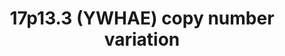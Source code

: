 ---
annotations:
- id: PW:0000013
  parent: disease pathway
  type: Pathway Ontology
  value: disease pathway
- id: DOID:0060469
  parent: genetic disease
  type: Disease Ontology
  value: Miller-Dieker lissencephaly syndrome
authors:
- Ninagerrekens
- AlexanderPico
- Fehrhart
- Khanspers
- Jmillanacosta
description: 'The 17p13.3 deletion or duplication ranging from chr17:1250000 to chr17:1300000,
  affects YWHAE gene. The YWHAE gene plays a role in a lot of different processes
  and is closely related to many diseases. '
last-edited: 2023-10-07
organisms:
- Homo sapiens
redirect_from:
- /index.php/Pathway:WP5376
- /instance/WP5376
- /instance/WP5376_r127460
revision: r127460
schema-jsonld:
- '@context': https://schema.org/
  '@id': https://wikipathways.github.io/pathways/WP5376.html
  '@type': Dataset
  creator:
    '@type': Organization
    name: WikiPathways
  description: 'The 17p13.3 deletion or duplication ranging from chr17:1250000 to
    chr17:1300000, affects YWHAE gene. The YWHAE gene plays a role in a lot of different
    processes and is closely related to many diseases. '
  keywords:
  - AADC
  - CDK5
  - DBH
  - DCTN1
  - DCTN2
  - DCTN3
  - DCTN4
  - DCTN5
  - DCTN6
  - DISC1
  - DYNC1H1
  - Dopamine
  - L-Dopa
  - LIS1
  - NDEL1
  - Noradrenaline
  - PPP2CA
  - TH
  - Tyrosine
  - YWHAB
  - YWHAE
  - YWHAG
  - YWHAH
  - YWHAQ
  - YWHAZ
  license: CC0
  name: 17p13.3 (YWHAE) copy number variation
seo: CreativeWork
title: 17p13.3 (YWHAE) copy number variation
wpid: WP5376
---